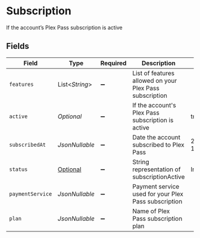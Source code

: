 # Subscription

If the account’s Plex Pass subscription is active


## Fields

| Field                                                                                                           | Type                                                                                                            | Required                                                                                                        | Description                                                                                                     | Example                                                                                                         |
| --------------------------------------------------------------------------------------------------------------- | --------------------------------------------------------------------------------------------------------------- | --------------------------------------------------------------------------------------------------------------- | --------------------------------------------------------------------------------------------------------------- | --------------------------------------------------------------------------------------------------------------- |
| `features`                                                                                                      | List<*String*>                                                                                                  | :heavy_minus_sign:                                                                                              | List of features allowed on your Plex Pass subscription                                                         |                                                                                                                 |
| `active`                                                                                                        | *Optional<Boolean>*                                                                                             | :heavy_minus_sign:                                                                                              | If the account's Plex Pass subscription is active                                                               | true                                                                                                            |
| `subscribedAt`                                                                                                  | *JsonNullable<String>*                                                                                          | :heavy_minus_sign:                                                                                              | Date the account subscribed to Plex Pass                                                                        | 2021-04-12T18:21:12Z                                                                                            |
| `status`                                                                                                        | [Optional<GetTokenDetailsAuthenticationStatus>](../../models/operations/GetTokenDetailsAuthenticationStatus.md) | :heavy_minus_sign:                                                                                              | String representation of subscriptionActive                                                                     | Inactive                                                                                                        |
| `paymentService`                                                                                                | *JsonNullable<String>*                                                                                          | :heavy_minus_sign:                                                                                              | Payment service used for your Plex Pass subscription                                                            |                                                                                                                 |
| `plan`                                                                                                          | *JsonNullable<String>*                                                                                          | :heavy_minus_sign:                                                                                              | Name of Plex Pass subscription plan                                                                             |                                                                                                                 |